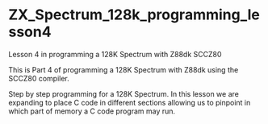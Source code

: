 # ZX_Spectrum_128k_programming_lesson4

Lesson 4 in programming a 128K Spectrum with Z88dk SCCZ80

This is Part 4 of programming a 128K Spectrum with Z88dk using the SCCZ80 compiler.

Step by step programming for a 128K Spectrum. In this lesson we are expanding to place C code in different sections allowing us to pinpoint in which part of memory a C code program may run.
